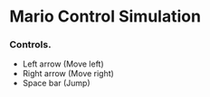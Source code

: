 # Mario Control Simulation

### Controls.
 - Left arrow (Move left)
 - Right arrow (Move right)
 - Space bar (Jump)
